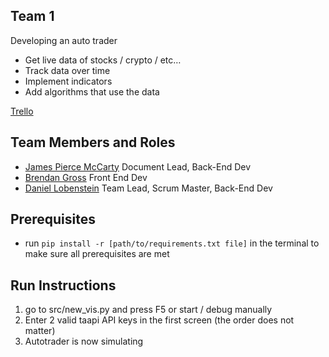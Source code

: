 ## Team 1

Developing an auto trader
 - Get live data of stocks / crypto / etc…
 - Track data over time
 - Implement indicators
 - Add algorithms that use the data


[Trello](https://trello.com/b/0UfcR0VN/gvsu-cis350-team-1)

## Team Members and Roles

 - [James Pierce McCarty](https://github.com/pieerce/CIS350-HW2-McCarty.git) Document Lead, Back-End Dev
 - [Brendan Gross](https://github.com/GSmithy144/CIS350-HW2-Gross)  Front End Dev
 - [Daniel Lobenstein](https://github.com/lobendan/CIS350-HW2-Lobenstein)   Team Lead, Scrum Master, Back-End Dev

## Prerequisites
- run ```pip install -r [path/to/requirements.txt file]``` in the terminal to make sure all prerequisites are met

## Run Instructions
1. go to src/new_vis.py and press F5 or start / debug manually
2. Enter 2 valid taapi API keys in the first screen (the order does not matter)
3. Autotrader is now simulating
